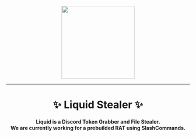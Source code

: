 <div align="center">
  <img src="https://cdn.upload.systems/uploads/kZthhKB5.png" height="200"><br>
  <hr>
  <h1>✨ Liquid Stealer ✨</h1>
  <h4>
  Liquid is a Discord Token Grabber and File Stealer.<br>
  We are currently working for a prebuilded RAT using SlashCommands.<br>
  </h4>
</div>
